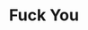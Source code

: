 ---
title: Fuck You
category: paintings
series: none
year: 2016
image: fuckyou.jpg
size: 
materials: acrylic on canvas
---